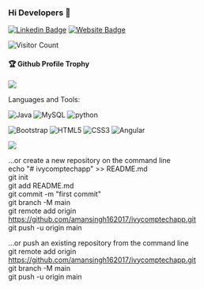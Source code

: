 ### Hi Developers 👋

[![Linkedin Badge](https://img.shields.io/badge/-Aman-blue?style=flat-square&logo=Linkedin&logoColor=white&link=https://www.linkedin.com/in/aman-singh-30553320a/)](https://www.linkedin.com/in/aman-singh-30553320a/)
[![Website Badge](https://img.shields.io/badge/StackOverflow-AmanSingh-yellow)](https://stackoverflow.com/users/17447303/aman-singh)




![Visitor Count](https://profile-counter.glitch.me/amansingh162017/count.svg)

<div>
  <h4>🏆 Github Profile Trophy</h4>
  <a href="https://github.com/ryo-ma/github-profile-trophy">
    <img src="https://github-profile-trophy.vercel.app/?username=amansingh162017&column=7"/>
  </a>
</div>

Languages and Tools:




<img alt="Java" src="https://img.shields.io/badge/java-%23ED8B00.svg?style=flat-square&logo=java&logoColor=white"/> <img alt="MySQL" src="https://img.shields.io/badge/mysql-%2300f.svg?style=flat-square&logo=mysql&logoColor=white"/> <img alt="python" src="https://img.shields.io/badge/-Python-green"/>



<img alt="Bootstrap" src="https://img.shields.io/badge/bootstrap-%23563D7C.svg?style=flat-square&logo=bootstrap&logoColor=white"/> <img alt="HTML5" src="https://img.shields.io/badge/html5-%23E34F26.svg?style=flat-square&logo=html5&logoColor=white"/> <img alt="CSS3" src="https://img.shields.io/badge/css3-%231572B6.svg?style=flat-square&logo=css3&logoColor=white"/> <img alt="Angular" src="https://img.shields.io/badge/angular-%23DD0031.svg?flat-square&logo=angular&logoColor=white"/>


![](https://activity-graph.herokuapp.com/graph?username=amansingh162017&theme=react-dark&area=true)
<!--
**amansingh162017/amansingh162017** is a ✨ _special_ ✨ repository because its `README.md` (this file) appears on your GitHub profile.

Here are some ideas to get you started:

- 🔭 I’m currently working on ...
- 🌱 I’m currently learning ...
- 👯 I’mamansingh162017/amansingh162017 looking to collaborate on ...
- 🤔 I’m looking for help with ...
- 💬 Ask me about ...
- 📫 How to reach me: ...
- 😄 Pronouns: ...
- ⚡ Fun fact: .....

-->

…or create a new repository on the command line<br>
echo "# ivycomptechapp" >> README.md<br>
git init<br>
git add README.md<br>
git commit -m "first commit"<br>
git branch -M main<br>
git remote add origin https://github.com/amansingh162017/ivycomptechapp.git<br>
git push -u origin main<br>

…or push an existing repository from the command line<br>
git remote add origin https://github.com/amansingh162017/ivycomptechapp.git<br>
git branch -M main<br>
git push -u origin main<br>

